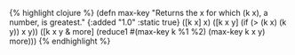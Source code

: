 {% highlight clojure %}
(defn max-key
  "Returns the x for which (k x), a number, is greatest."
  {:added "1.0"
   :static true}
  ([k x] x)
  ([k x y] (if (> (k x) (k y)) x y))
  ([k x y & more]
   (reduce1 #(max-key k %1 %2) (max-key k x y) more)))
{% endhighlight %}
